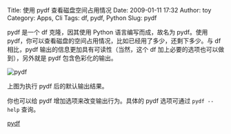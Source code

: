 Title: 使用 pydf 查看磁盘空间占用情况
Date: 2009-01-11 17:32
Author: toy
Category: Apps, Cli
Tags: df, pydf, Python
Slug: pydf

pydf 是一个 df 克隆，因其使用 Python 语言编写而成，故名为 pydf。使用
pydf，你可以查看磁盘的空间占用情况，比如已经用了多少，还剩下多少。与 df
相比，pydf 输出的信息更加具有可读性（当然，这个 df
加上必要的选项也可以做到），另外就是 pydf 包含色彩化的输出。

![pydf](http://i.linuxtoy.org/images/2009/01/pydf.png)

上图为执行 pydf 后的默认输出结果。

你也可以给 pydf 增加选项来改变输出行为。具体的 pydf 选项可通过
`pydf --help` 查询。

[pydf](http://kassiopeia.juls.savba.sk/~garabik/software/pydf/)
